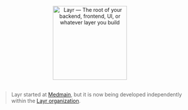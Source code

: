 <p align="center">
	<img src="assets/layr-logo.svg" width="200" alt="Layr — The root of your backend, frontend, UI, or whatever layer you build">
	<br>
	<br>
</p>

> Layr started at [Medmain](https://medmain.com), but it is now being developed independently within the [Layr organization](https://github.com/layrjs/layr).
